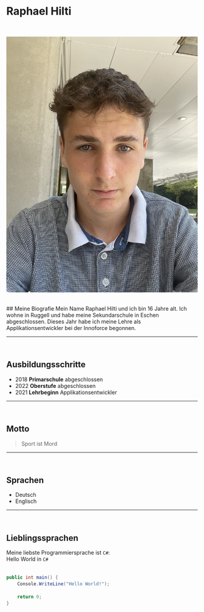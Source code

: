 # Raphael Hilti
<br>
<div class="pull-right">

![Raphael Hilti](../img/rhil.jpg)

</div>

<br>

<div class="pull-left">
## Meine Biografie
Mein Name Raphael Hilti und ich bin 16 Jahre alt. Ich wohne in Ruggell und habe meine Sekundarschule in Eschen abgeschlossen. Dieses Jahr habe ich meine Lehre als Applikationsentwickler bei der Innoforce begonnen. 
</div>
	
	
---

<br>

## Ausbildungsschritte

- 2018 **Primarschule** abgeschlossen
- 2022 **Oberstufe** abgeschlossen
- 2021 **Lehrbeginn** Applikationsentwickler

---

<br>

## Motto
> Sport ist Mord

---
<br>

## Sprachen
- Deutsch
- Englisch

---
<br>

## Lieblingssprachen

Meine liebste Programmiersprache ist `C#`: <br>
Hello World in `C#`

```C#

public int main() {
    Console.WriteLine("Hello World!");

    return 0;
}
```







